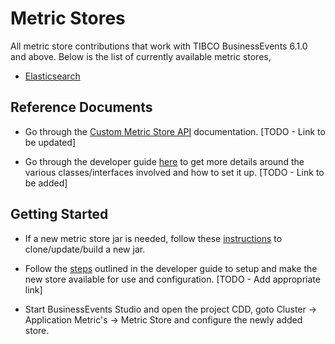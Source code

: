 # Metric Stores

All metric store contributions that work with TIBCO BusinessEvents 6.1.0 and above. Below is the list of currently available metric stores,

* [Elasticsearch](https://github.com/tibco/be-contribution/tree/main/metric/elasticsearch)

## Reference Documents

* Go through the [Custom Metric Store API](https://docs.tibco.com/pub/businessevents-enterprise/6.0.0/doc/html/api/javadoc/index.html) documentation. [TODO - Link to be updated]

* Go through the developer guide [here]() to get more details around the various classes/interfaces involved and how to set it up. [TODO - Link to be added]

## Getting Started

* If a new metric store jar is needed, follow these [instructions](https://github.com/tibco/be-contribution) to clone/update/build a new jar.

* Follow the [steps]() outlined in the developer guide to setup and make the new store available for use and configuration. [TODO - Add appropriate link]

* Start BusinessEvents Studio and open the project CDD, goto Cluster -> Application Metric's -> Metric Store and configure the newly added store.

